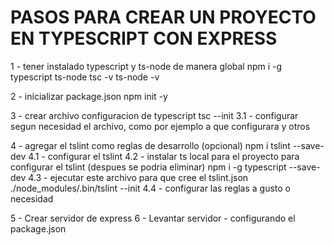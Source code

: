 # PASOS PARA CREAR UN PROYECTO EN TYPESCRIPT CON EXPRESS

1 - tener instalado typescript y ts-node de manera global
    npm i -g typescript ts-node
    tsc -v
    ts-node -v

2 - inicializar package.json
    npm init -y

3 - crear archivo configuracion de typescript
    tsc --init
3.1 - configurar segun necesidad el archivo, como por ejemplo a que configurara y otros

4 - agregar el tslint como reglas de desarrollo (opcional)
    npm i tslint --save-dev
4.1 - configurar el tslint
4.2 - instalar ts local para el proyecto para configurar el tslint (despues se podria eliminar)
    npm i -g typescript --save-dev
4.3 - ejecutar este archivo para que cree el tslint.json
    ./node_modules/.bin/tslint --init
4.4 - configurar las reglas a gusto o necesidad

5 - Crear servidor de express
6 - Levantar servidor - configurando el package.json
